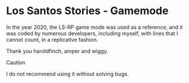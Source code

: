 # Los Santos Stories - Gamemode

In the year 2020, the LS-RP game mode was used as a reference, and it was coded by numerous developers, including myself, with lines that I cannot count, in a replicative fashion. 

Thank you haroldfinch, amper and wiggy.

> [!CAUTION]
> I do not recommend using it without solving bugs.
